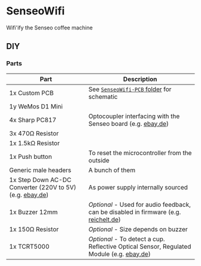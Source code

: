 # SenseoWifi
Wifi'ify the Senseo coffee machine

## DIY

### Parts

| Part | Description |
|------|-------------|
| 1x Custom PCB | See [`SenseoWifi-PCB` folder](SenseoWifi-PCB) for schematic |
| 1y WeMos D1 Mini |  |
| 4x Sharp PC817 | Optocoupler interfacing with the Senseo board (e.g. [ebay.de](http://r.ebay.com/FofSOY)) |
| 3x 470Ω Resistor | |
| 1x 1.5kΩ Resistor | |
| 1x Push button | To reset the microcontroller from the outside |
| Generic male headers | A bunch of them |
| 1x Step Down AC-DC Converter (220V to 5V) (e.g. [ebay.de](http://r.ebay.com/rSZMfO)) | As power supply internally sourced |
| 1x Buzzer 12mm | *Optional* - Used for audio feedback, can be disabled in firmware (e.g. [reichelt.de](https://www.reichelt.de/Signalakustik/AL-60P01A/3/index.html?ACTION=3&GROUPID=6560&ARTICLE=145896&START=0&OFFSET=16&)) |
| 1x 150Ω Resistor | *Optional* - Size depends on buzzer |
| 1x TCRT5000 | *Optional* - To detect a cup. Reflective Optical Sensor, Regulated Module (e.g. [ebay.de](http://r.ebay.com/M1Iuci)) |
